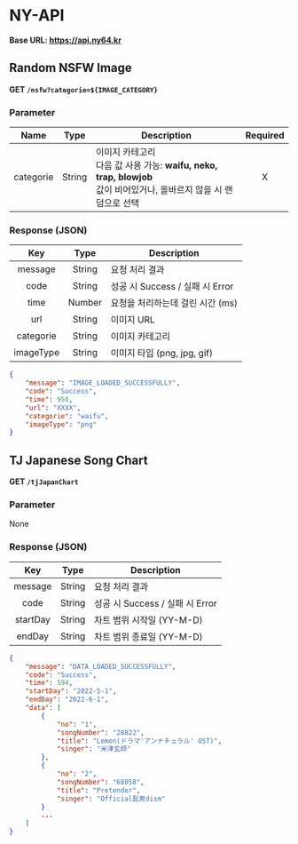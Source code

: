 # NY-API

**Base URL: https://api.ny64.kr**

## Random NSFW Image

**GET `/nsfw?categorie=${IMAGE_CATEGORY}`**

### Parameter

|   Name    |  Type  | Description                                                                                                             | Required |
| :-------: | :----: | ----------------------------------------------------------------------------------------------------------------------- | :------: |
| categorie | String | 이미지 카테고리<br>다음 값 사용 가능: **waifu, neko, trap, blowjob**<br>값이 비어있거나, 올바르지 않을 시 랜덤으로 선택 |    X     |

### Response (JSON)

|    Key    |  Type  | Description                      |
| :-------: | :----: | -------------------------------- |
|  message  | String | 요청 처리 결과                   |
|   code    | String | 성공 시 Success / 실패 시 Error  |
|   time    | Number | 요청을 처리하는데 걸린 시간 (ms) |
|    url    | String | 이미지 URL                       |
| categorie | String | 이미지 카테고리                  |
| imageType | String | 이미지 타입 (png, jpg, gif)      |

```json
{
	"message": "IMAGE_LOADED_SUCCESSFULLY",
	"code": "Success",
	"time": 956,
	"url": "XXXX",
	"categorie": "waifu",
	"imageType": "png"
}
```

## TJ Japanese Song Chart

**GET `/tjJapanChart`**

### Parameter

None

### Response (JSON)

|   Key    |  Type  | Description                     |
| :------: | :----: | ------------------------------- |
| message  | String | 요청 처리 결과                  |
|   code   | String | 성공 시 Success / 실패 시 Error |
| startDay | String | 차트 범위 시작일 (YY-M-D)       |
|  endDay  | String | 차트 범위 종료일 (YY-M-D)       |

```json
{
	"message": "DATA_LOADED_SUCCESSFULLY",
	"code": "Success",
	"time": 594,
	"startDay": "2022-5-1",
	"endDay": "2022-6-1",
	"data": [
		{
			"no": "1",
			"songNumber": "28822",
			"title": "Lemon(ドラマ'アンナチュラル' OST)",
			"singer": "米津玄師"
		},
		{
			"no": "2",
			"songNumber": "68058",
			"title": "Pretender",
			"singer": "Official髭男dism"
		}
        ...
	]
}
```
